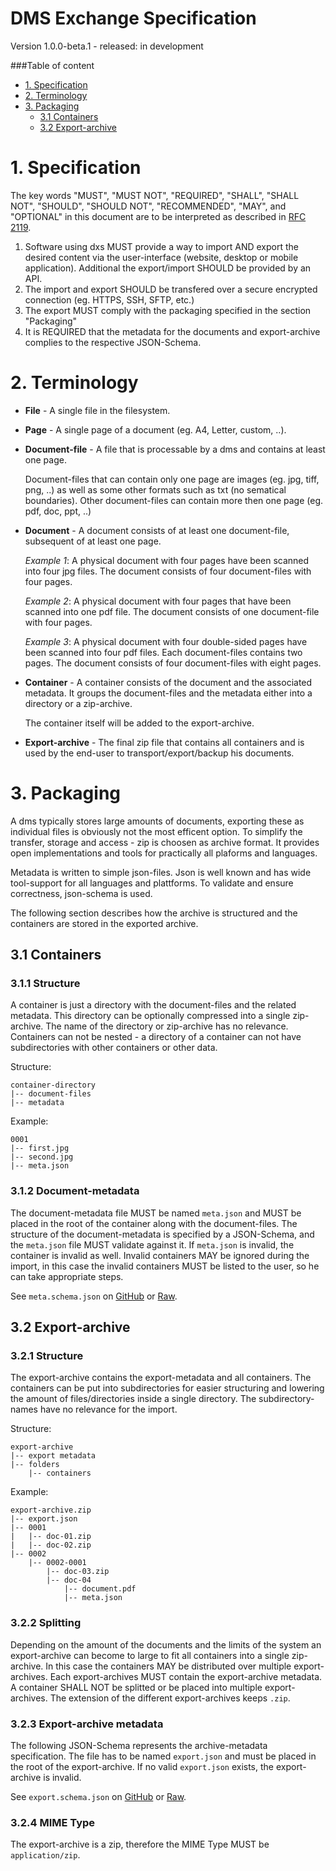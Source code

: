 # DMS Exchange Specification
Version 1.0.0-beta.1 - released: in development

###Table of content
* [1. Specification](#1-specification)
* [2. Terminology](#2-terminology)
* [3. Packaging](#3-packaging)
  * [3.1 Containers](#31-containers)
  * [3.2 Export-archive](#32-export-archive)

# 1. Specification

The key words "MUST", "MUST NOT", "REQUIRED", "SHALL", "SHALL NOT", "SHOULD", "SHOULD NOT", "RECOMMENDED", "MAY", and "OPTIONAL" in this document are to be interpreted as described in [RFC 2119](http://tools.ietf.org/html/rfc2119).

1. Software using dxs MUST provide a way to import AND export the desired content via the user-interface (website, desktop or mobile application). Additional the export/import SHOULD be provided by an API.
2. The import and export SHOULD be transfered over a secure encrypted connection (eg. HTTPS, SSH, SFTP, etc.)
3. The export MUST comply with the packaging specified in the section "Packaging"
4. It is REQUIRED that the metadata for the documents and export-archive complies to the respective JSON-Schema.



# 2. Terminology
* **File** - A single file in the filesystem.
* **Page** - A single page of a document (eg. A4, Letter, custom, ..).
* **Document-file** - A file that is processable by a dms and contains at least one page.

    Document-files that can contain only one page are images (eg. jpg, tiff, png, ..) as well as some other formats such as txt (no sematical boundaries). Other document-files can contain more then one page (eg. pdf, doc, ppt, ..)
* **Document** - A document consists of at least one document-file, subsequent of at least one page.

    *Example 1*: A physical document with four pages have been scanned into four jpg files. The document consists of four document-files with four pages.

    *Example 2*: A physical document with four pages that have been scanned into one pdf file. The document consists of one document-file with four pages.

    *Example 3*: A physical document with four double-sided pages have been scanned into four pdf files. Each document-files contains two pages. The document consists of four document-files with eight pages.
* **Container** - A container consists of the document and the associated metadata. It groups the document-files and the metadata either into a directory or a zip-archive.

    The container itself will be added to the export-archive.
* **Export-archive** - The final zip file that contains all containers and is used by the end-user to transport/export/backup his documents.


# 3. Packaging
A dms typically stores large amounts of documents, exporting these as individual files is obviously not the most efficent option. To simplify the transfer, storage and access - zip is choosen as archive format. It provides open implementations and tools for practically all plaforms and languages.

Metadata is written to simple json-files. Json is well known and has wide tool-support for all languages and plattforms. To validate and ensure correctness, json-schema is used.

The following section describes how the archive is structured and the containers are stored in the exported archive.

## 3.1 Containers

### 3.1.1 Structure
A container is just a directory with the document-files and the related metadata. This directory can be optionally compressed into a single zip-archive. The name of the directory or zip-archive has no relevance. Containers can not be nested - a directory of a container can not have subdirectories with other containers or other data.

Structure:
````
container-directory
|-- document-files
|-- metadata
````

Example:
````
0001
|-- first.jpg
|-- second.jpg
|-- meta.json
````

### 3.1.2 Document-metadata
The document-metadata file MUST be named `meta.json` and MUST be placed in the root of the container along with the document-files. The structure of the document-metadata is specified by a JSON-Schema, and the `meta.json` file MUST validate against it. If `meta.json` is invalid, the container is invalid as well. Invalid containers MAY be ignored during the import, in this case the invalid containers MUST be listed to the user, so he can take appropriate steps.

See `meta.schema.json` on [GitHub](https://github.com/galan/dms-exchange-specification/blob/master/spec/0.0.2/meta.schema.json) or [Raw](https://raw.githubusercontent.com/galan/dms-exchange-specification/master/spec/0.0.2/meta.schema.json).


## 3.2 Export-archive

### 3.2.1 Structure
The export-archive contains the export-metadata and all containers. The containers can be put into subdirectories for easier structuring and lowering the amount of files/directories inside a single directory. The subdirectory-names have no relevance for the import.

Structure:
````
export-archive
|-- export metadata
|-- folders
    |-- containers
````

Example:
````
export-archive.zip
|-- export.json
|-- 0001
|   |-- doc-01.zip
|   |-- doc-02.zip
|-- 0002
    |-- 0002-0001
        |-- doc-03.zip
        |-- doc-04
            |-- document.pdf
            |-- meta.json
````

### 3.2.2 Splitting
Depending on the amount of the documents and the limits of the system an export-archive can become to large to fit all containers into a single zip-archive. In this case the containers MAY be distributed over multiple export-archives. Each export-archives MUST contain the export-archive metadata. A container SHALL NOT be splitted or be placed into multiple export-archives. The extension of the different export-archives keeps `.zip`.

### 3.2.3 Export-archive metadata
The following JSON-Schema represents the archive-metadata specification. The file has to be named `export.json` and must be placed in the root of the export-archive. If no valid `export.json` exists, the export-archive is invalid.

See `export.schema.json` on [GitHub](https://github.com/galan/dms-exchange-specification/blob/master/spec/0.0.2/export.schema.json) or [Raw](https://raw.githubusercontent.com/galan/dms-exchange-specification/master/spec/0.0.2/export.schema.json).

### 3.2.4 MIME Type
The export-archive is a zip, therefore the MIME Type MUST be `application/zip`.
